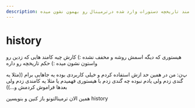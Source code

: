 ```yaml
---
description: این کامند تاریخچه دستورات وارد شده درترمینال رو بهمون نشون میده
---
```


# history

هیستوری که دیگه اسمش روشه و مخفف نشده :\) کارش چیه کامند هایی که زدین رو واستون نشون میده :\) حکم تاریخچه رو داره

پ‌ن: من در همین حد ازش استفاده کردم و خیلی کاربردی بوده یه جاهایی برام \(\(مثلا یه گندی زدم ولی یادم نبوده چه گندی زدم با هیستوری فهمیدم یا مثلا یه کامندی زدم ولی بعدها فراموش کردمش و...\)\)

همین الان ترمینالتونو باز کنین و بنویسین history

